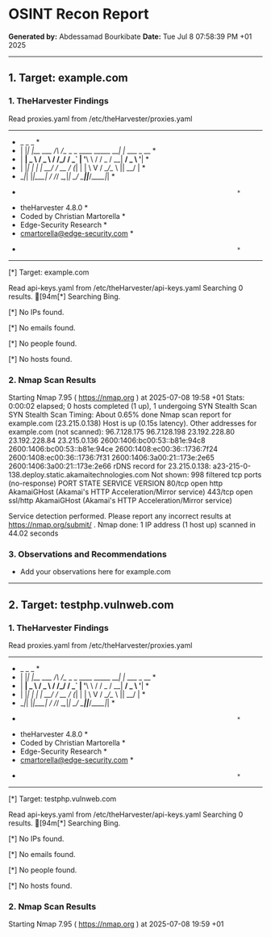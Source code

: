 # OSINT Recon Report
**Generated by:** Abdessamad Bourkibate
**Date:** Tue Jul  8 07:58:39 PM +01 2025

---

## 1. Target: example.com

### 1. TheHarvester Findings
Read proxies.yaml from /etc/theHarvester/proxies.yaml
*******************************************************************
*  _   _                                            _             *
* | |_| |__   ___    /\  /\__ _ _ ____   _____  ___| |_ ___ _ __  *
* | __|  _ \ / _ \  / /_/ / _` | '__\ \ / / _ \/ __| __/ _ \ '__| *
* | |_| | | |  __/ / __  / (_| | |   \ V /  __/\__ \ ||  __/ |    *
*  \__|_| |_|\___| \/ /_/ \__,_|_|    \_/ \___||___/\__\___|_|    *
*                                                                 *
* theHarvester 4.8.0                                              *
* Coded by Christian Martorella                                   *
* Edge-Security Research                                          *
* cmartorella@edge-security.com                                   *
*                                                                 *
*******************************************************************

[*] Target: example.com 

Read api-keys.yaml from /etc/theHarvester/api-keys.yaml
	Searching 0 results.
[94m[*] Searching Bing. 

[*] No IPs found.

[*] No emails found.

[*] No people found.

[*] No hosts found.



### 2. Nmap Scan Results
Starting Nmap 7.95 ( https://nmap.org ) at 2025-07-08 19:58 +01
Stats: 0:00:02 elapsed; 0 hosts completed (1 up), 1 undergoing SYN Stealth Scan
SYN Stealth Scan Timing: About 0.65% done
Nmap scan report for example.com (23.215.0.138)
Host is up (0.15s latency).
Other addresses for example.com (not scanned): 96.7.128.175 96.7.128.198 23.192.228.80 23.192.228.84 23.215.0.136 2600:1406:bc00:53::b81e:94c8 2600:1406:bc00:53::b81e:94ce 2600:1408:ec00:36::1736:7f24 2600:1408:ec00:36::1736:7f31 2600:1406:3a00:21::173e:2e65 2600:1406:3a00:21::173e:2e66
rDNS record for 23.215.0.138: a23-215-0-138.deploy.static.akamaitechnologies.com
Not shown: 998 filtered tcp ports (no-response)
PORT    STATE SERVICE  VERSION
80/tcp  open  http     AkamaiGHost (Akamai's HTTP Acceleration/Mirror service)
443/tcp open  ssl/http AkamaiGHost (Akamai's HTTP Acceleration/Mirror service)

Service detection performed. Please report any incorrect results at https://nmap.org/submit/ .
Nmap done: 1 IP address (1 host up) scanned in 44.02 seconds

### 3. Observations and Recommendations
- Add your observations here for example.com

---
## 2. Target: testphp.vulnweb.com

### 1. TheHarvester Findings
Read proxies.yaml from /etc/theHarvester/proxies.yaml
*******************************************************************
*  _   _                                            _             *
* | |_| |__   ___    /\  /\__ _ _ ____   _____  ___| |_ ___ _ __  *
* | __|  _ \ / _ \  / /_/ / _` | '__\ \ / / _ \/ __| __/ _ \ '__| *
* | |_| | | |  __/ / __  / (_| | |   \ V /  __/\__ \ ||  __/ |    *
*  \__|_| |_|\___| \/ /_/ \__,_|_|    \_/ \___||___/\__\___|_|    *
*                                                                 *
* theHarvester 4.8.0                                              *
* Coded by Christian Martorella                                   *
* Edge-Security Research                                          *
* cmartorella@edge-security.com                                   *
*                                                                 *
*******************************************************************

[*] Target: testphp.vulnweb.com 

Read api-keys.yaml from /etc/theHarvester/api-keys.yaml
	Searching 0 results.
[94m[*] Searching Bing. 

[*] No IPs found.

[*] No emails found.

[*] No people found.

[*] No hosts found.



### 2. Nmap Scan Results
Starting Nmap 7.95 ( https://nmap.org ) at 2025-07-08 19:59 +01

